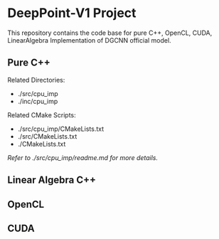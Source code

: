 # DeepPoint-V1 Project
This repository contains the code base for pure C++, OpenCL, CUDA, LinearAlgebra Implementation
of DGCNN official model.

## Pure C++
Related Directories:
* ./src/cpu_imp
* ./inc/cpu_imp

Related CMake Scripts:
* ./src/cpu_imp/CMakeLists.txt
* ./src/CMakeLists.txt
* ./CMakeLists.txt

_Refer to ./src/cpu_imp/readme.md for more details._

## Linear Algebra C++
## OpenCL
## CUDA

